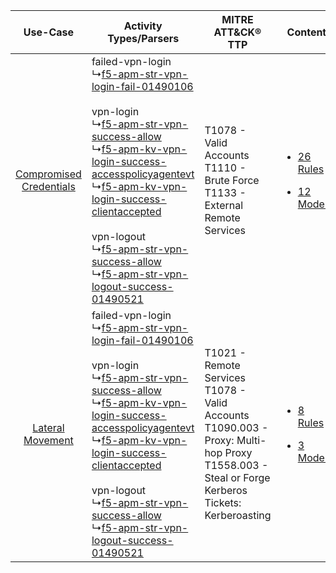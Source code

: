 |    Use-Case    | Activity Types/Parsers    | MITRE ATT&CK® TTP    | Content    |
|:----:| ---- | ---- | ---- |
| [Compromised Credentials](../../../UseCases/uc_compromised_credentials.md) |  failed-vpn-login<br> ↳[f5-apm-str-vpn-login-fail-01490106](Ps/pC_f5apmstrvpnloginfail01490106.md)<br><br> vpn-login<br> ↳[f5-apm-str-vpn-success-allow](Ps/pC_f5apmstrvpnsuccessallow.md)<br> ↳[f5-apm-kv-vpn-login-success-accesspolicyagentevt](Ps/pC_f5apmkvvpnloginsuccessaccesspolicyagentevt.md)<br> ↳[f5-apm-kv-vpn-login-success-clientaccepted](Ps/pC_f5apmkvvpnloginsuccessclientaccepted.md)<br><br> vpn-logout<br> ↳[f5-apm-str-vpn-success-allow](Ps/pC_f5apmstrvpnsuccessallow.md)<br> ↳[f5-apm-str-vpn-logout-success-01490521](Ps/pC_f5apmstrvpnlogoutsuccess01490521.md)<br> | T1078 - Valid Accounts<br>T1110 - Brute Force<br>T1133 - External Remote Services<br>    | [<ul><li>26 Rules</li></ul><ul><li>12 Models</li></ul>](RM/r_m_f5_f5_access_policy_manager_Compromised_Credentials.md) |
|        [Lateral Movement](../../../UseCases/uc_lateral_movement.md)        |  failed-vpn-login<br> ↳[f5-apm-str-vpn-login-fail-01490106](Ps/pC_f5apmstrvpnloginfail01490106.md)<br><br> vpn-login<br> ↳[f5-apm-str-vpn-success-allow](Ps/pC_f5apmstrvpnsuccessallow.md)<br> ↳[f5-apm-kv-vpn-login-success-accesspolicyagentevt](Ps/pC_f5apmkvvpnloginsuccessaccesspolicyagentevt.md)<br> ↳[f5-apm-kv-vpn-login-success-clientaccepted](Ps/pC_f5apmkvvpnloginsuccessclientaccepted.md)<br><br> vpn-logout<br> ↳[f5-apm-str-vpn-success-allow](Ps/pC_f5apmstrvpnsuccessallow.md)<br> ↳[f5-apm-str-vpn-logout-success-01490521](Ps/pC_f5apmstrvpnlogoutsuccess01490521.md)<br> | T1021 - Remote Services<br>T1078 - Valid Accounts<br>T1090.003 - Proxy: Multi-hop Proxy<br>T1558.003 - Steal or Forge Kerberos Tickets: Kerberoasting<br> | [<ul><li>8 Rules</li></ul><ul><li>3 Models</li></ul>](RM/r_m_f5_f5_access_policy_manager_Lateral_Movement.md)          |